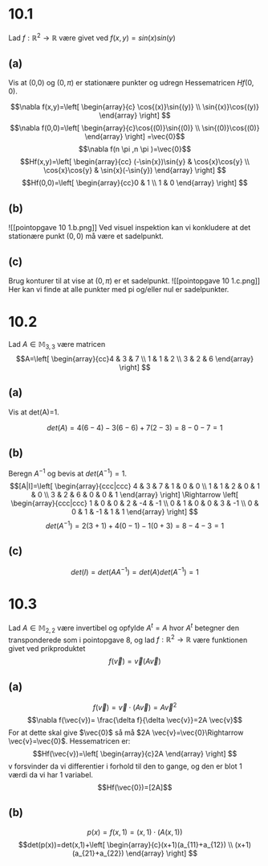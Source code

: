# 10.1
Lad $f:\mathbb{R}^{2}\to \mathbb{R}$ være givet ved $f(x,y)=sin(x)sin(y)$
## (a)
Vis at (0,0) og $(0,\pi )$ er stationære punkter og udregn Hessematricen $Hf(0,0)$.

$$\nabla f(x,y)=\left[
\begin{array}{c}
\cos{(x)}\sin{(y)} \\ 
\sin{(x)}\cos{(y)}
\end{array}
\right] $$
$$\nabla f(0,0)=\left[
\begin{array}{c}\cos{(0)}\sin{(0)} \\ \sin{(0)}\cos{(0)}
\end{array}
\right] =\vec{0}$$
$$\nabla f(n \pi ,n \pi )=\vec{0}$$
$$Hf(x,y)=\left[
\begin{array}{cc}
(-\sin{x})\sin{y}  & \cos{x}\cos{y} \\ 
\cos{x}\cos{y} & \sin{x}(-\sin{y})
\end{array}
\right] $$
$$Hf(0,0)=\left[
\begin{array}{cc}0 & 1 \\ 1 & 0
\end{array}
\right] $$
## (b)
![[pointopgave 10 1.b.png]]
Ved visuel inspektion kan vi konkludere at det stationære punkt $(0,0)$ må være et sadelpunkt.
## (c)
Brug konturer til at vise at $(0,\pi )$ er et sadelpunkt.
![[pointopgave 10 1.c.png]]
Her kan vi finde at alle punkter med pi og/eller nul er sadelpunkter.
# 10.2
Lad $A \in \mathbb{M}_{3,3}$ være matricen $$A=\left[
\begin{array}{cc}4 & 3 & 7  \\ 1 & 1 & 2 \\ 3 & 2 & 6
\end{array}
\right] $$
## (a)
Vis at det(A)=1.

$$det(A)=4(6-4)-3(6-6)+7(2-3)=8-0-7=1$$
## (b)
Beregn $A^{-1}$ og bevis at $det(A^{-1})=1$.
$$[A|I]=\left[
\begin{array}{ccc|ccc}
4 & 3 & 7 & 1 & 0 & 0 \\ 
1 & 1 & 2 & 0 & 1 & 0 \\ 
3 & 2 & 6 & 0 & 0 & 1
\end{array}
\right] \Rightarrow \left[
\begin{array}{ccc|ccc}
1 & 0 & 0  & 2 & -4 & -1 \\ 
0 & 1 & 0 & 0 & 3 & -1 \\ 
0 & 0 & 1 & -1 & 1 & 1
\end{array}
\right] $$
$$det(A^{-1})=2(3+1)+4(0-1)-1(0+3)=8-4-3=1$$
## (c)
$$det(I)=det(AA^{-1})=det(A)det(A^{-1})=1$$

# 10.3
Lad $A \in \mathbb{M}_{2,2}$ være invertibel og opfylde $A^{t}=A$ hvor $A^{t}$ betegner den transponderede som i pointopgave 8, og lad $f:\mathbb{R}^{2}\to \mathbb{R}$ være funktionen givet ved prikproduktet
$$f(\vec{v})=\vec{v}(A \vec{v})$$
## (a)
$$f(\vec{v})=\vec{v}\cdot (A \vec{v})=A \vec{v}^{2}$$
$$\nabla f(\vec{v})= \frac{\delta f}{\delta \vec{v}}=2A \vec{v}$$
For at dette skal give $\vec{0}$ så må $2A \vec{v}=\vec{0}\Rightarrow \vec{v}=\vec{0}$.
Hessematricen er:
$$Hf(\vec{v})=\left[
\begin{array}{c}2A
\end{array}
\right] $$
v forsvinder da vi differentier i forhold til den to gange, og den er blot 1 værdi da vi har 1 variabel.
$$Hf(\vec{0})=[2A]$$
## (b)
$$p(x)=f(x,1)=(x,1)\cdot(A (x,1))$$
$$det(p(x))=det(x,1)+\left[
\begin{array}{c}(x+1)(a_{11}+a_{12}) \\ (x+1)(a_{21}+a_{22})
\end{array}
\right] $$
